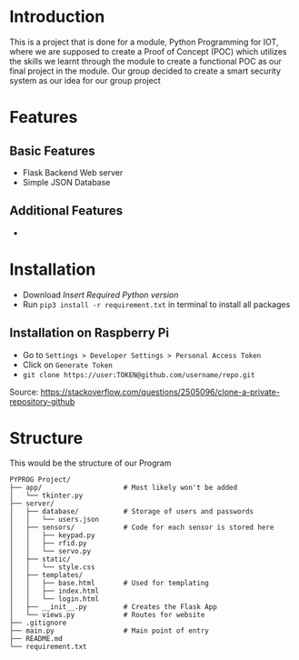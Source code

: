 # Introduction
This is a project that is done for a module, Python Programming for IOT, where we are supposed to create a Proof of Concept (POC) which utilizes the skills we learnt through the module to create a functional POC as our final project in the module. 
Our group decided to create a smart security system as our idea for our group project

# Features
## Basic Features
- Flask Backend Web server
- Simple JSON Database

## Additional Features
- 

# Installation
 - Download *Insert Required Python version*
 - Run `pip3 install -r requirement.txt` in terminal to install all packages
## Installation on Raspberry Pi
- Go to `Settings > Developer Settings > Personal Access Token`
- Click on `Generate Token`
- `git clone https://user:TOKEN@github.com/username/repo.git`

Source: https://stackoverflow.com/questions/2505096/clone-a-private-repository-github 

# Structure
This would be the structure of our Program
```
PYPROG Project/
├── app/                    # Most likely won't be added
│   └── tkinter.py
├── server/
│   ├── database/           # Storage of users and passwords
│   │   └── users.json
│   ├── sensors/            # Code for each sensor is stored here
│   │   ├── keypad.py      
│   │   ├── rfid.py      
│   │   └── servo.py
│   ├── static/
│   │   └── style.css
│   ├── templates/
│   │   ├── base.html       # Used for templating
│   │   ├── index.html       
│   │   └── login.html
│   ├── __init__.py         # Creates the Flask App
│   └── views.py            # Routes for website
├── .gitignore
├── main.py                 # Main point of entry
├── README.md
└── requirement.txt
```



